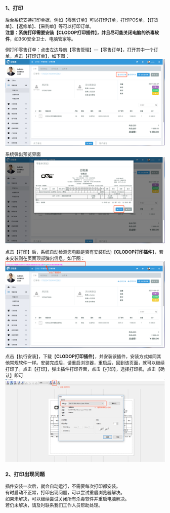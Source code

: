 ### 1、打印

后台系统支持打印单据，例如【零售订单】可以打印订单，打印POS单，【订货单】、【返修单】、【采购单】等可以打印订单。  
**注意：**系统打印需要安装【**CLODOP打印插件**】，并且尽可能**关闭电脑的杀毒软件**，如360安全卫士、电脑管家等。

例打印零售订单：点击左边导航【零售管理】—【零售订单】，打开其中一个订单，点击【打印订单】，如下图：![](/assets/dy-1.png)

系统弹出预览界面![](/assets/dy-2.png)

点击【打印】后，系统自动检测您电脑是否有安装启动【**CLODOP打印插件**】，若未安装则在页面顶部弹出信息，如下图：![](/assets/dy-3.png)

点击【执行安装】，下载【**CLODOP打印插件**】，并安装该插件，安装方式如同其他常规软件一样。安装完成后，请重启浏览器，重启后，回到该页面，就可以继续打印了。点击【打印】，弹出插件打印界面，点击【打印】，选择打印机，点击【确认】即可![](/assets/dy-5.png)

### 2、打印出现问题

插件安装一次后，就会自动运行，不需要每次打印都安装。  
有时启动不正常，打印出现问题，可以尝试重启浏览器解决。  
如果未解决，可以继续尝试关闭所有杀毒软件并重启电脑解决。  
若仍未解决，请及时联系我们工作人员帮助处理。

